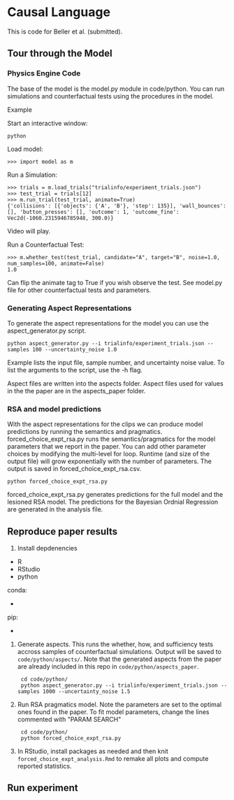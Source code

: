 # Causal Language

This is code for Beller et al. (submitted).

## Tour through the Model

### Physics Engine Code

The base of the model is the model.py module in code/python.
You can run simulations and counterfactual tests using the procedures in the model.

Example

Start an interactive window:

	python

Load model:

	>>> import model as m

Run a Simulation:

	>>> trials = m.load_trials("trialinfo/experiment_trials.json")
	>>> test_trial = trials[12]
	>>> m.run_trial(test_trial, animate=True)
	{'collisions': [{'objects': {'A', 'B'}, 'step': 135}], 'wall_bounces': [], 'button_presses': [], 'outcome': 1, 'outcome_fine': Vec2d(-1060.2315946785948, 300.0)}
Video will play.


Run a Counterfactual Test:

	>>> m.whether_test(test_trial, candidate="A", target="B", noise=1.0, num_samples=100, animate=False)
	1.0
Can flip the animate tag to True if you wish observe the test. See model.py file for other counterfactual tests and parameters.


### Generating Aspect Representations

To generate the aspect representations for the model you can use the aspect_generator.py script.

	python aspect_generator.py --i trialinfo/experiment_trials.json --samples 100 --uncertainty_noise 1.0

Example lists the input file, sample number, and uncertainty noise value. To list the arguments to the script, use the -h flag.

Aspect files are written into the aspects folder. Aspect files used for values in the the paper are in the aspects_paper folder.


### RSA and model predictions

With the aspect representations for the clips we can produce model predictions by running the semantics and pragmatics. forced_choice_expt_rsa.py runs the semantics/pragmatics for the model parameters that we report in the paper. You can add other parameter choices by modifying the multi-level for loop. Runtime (and size of the output file) will grow exponentially with the number of parameters. The output is saved in forced_choice_expt_rsa.csv.

	python forced_choice_expt_rsa.py

forced_choice_expt_rsa.py generates predictions for the full model and the lesioned RSA model. The predictions for the Bayesian Ordnial Regression are generated in the analysis file.


## Reproduce paper results

1. Install depdenencies

* R
* RStudio
* python

conda:

* 

pip:

* 

1. Generate aspects. This runs the whether, how, and sufficiency tests accross samples of counterfactual simulations. Output will be saved to `code/python/aspects/`. Note that the generated aspects from the paper are already included in this repo in `code/python/aspects_paper`.

        cd code/python/
        python aspect_generator.py --i trialinfo/experiment_trials.json --samples 1000 --uncertainty_noise 1.5

2. Run RSA pragmatics model. Note the parameters are set to the optimal ones found in the paper. To fit model parameters, change the lines commented with "PARAM SEARCH"

        cd code/python/
        python forced_choice_expt_rsa.py

3. In RStudio, install packages as needed and then knit `forced_choice_expt_analysis.Rmd` to remake all plots and compute reported statistics.

## Run experiment



